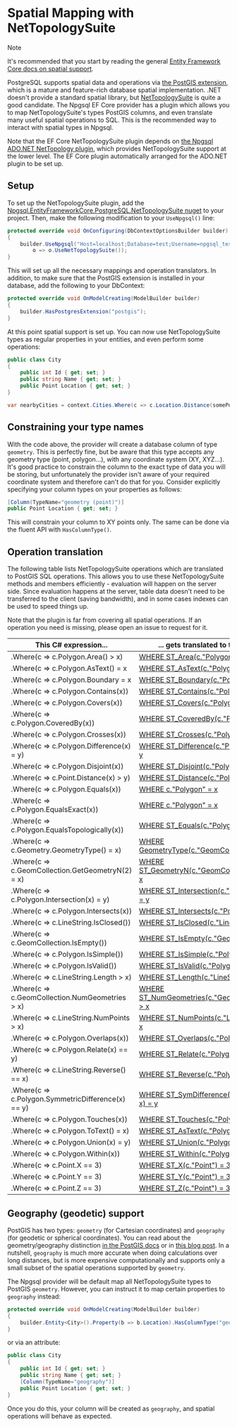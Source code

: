 # Spatial Mapping with NetTopologySuite

> [!NOTE]
> It's recommended that you start by reading the general [Entity Framework Core docs on spatial support](https://docs.microsoft.com/ef/core/modeling/spatial).

PostgreSQL supports spatial data and operations via [the PostGIS extension](https://postgis.net/), which is a mature and feature-rich database spatial implementation. .NET doesn't provide a standard spatial library, but [NetTopologySuite](https://github.com/NetTopologySuite/NetTopologySuite) is quite a good candidate. The Npgsql EF Core provider has a plugin which allows you to map NetTopologySuite's types PostGIS columns, and even translate many useful spatial operations to SQL. This is the recommended way to interact with spatial types in Npgsql.

Note that the EF Core NetTopologySuite plugin depends on [the Npgsql ADO.NET NetTopology plugin](http://www.npgsql.org/doc/types/nts.html), which provides NetTopologySuite support at the lower level. The EF Core plugin automatically arranged for the ADO.NET plugin to be set up.

## Setup

To set up the NetTopologySuite plugin, add the [Npgsql.EntityFrameworkCore.PostgreSQL.NetTopologySuite nuget](https://www.nuget.org/packages/Npgsql.EntityFrameworkCore.PostgreSQL.NetTopologySuite) to your project. Then, make the following modification to your `UseNpgsql()` line:

```c#
protected override void OnConfiguring(DbContextOptionsBuilder builder)
{
    builder.UseNpgsql("Host=localhost;Database=test;Username=npgsql_tests;Password=npgsql_tests",
        o => o.UseNetTopologySuite());
}
```

This will set up all the necessary mappings and operation translators. In addition, to make sure that the PostGIS extension is installed in your database, add the following to your DbContext:

```c#
protected override void OnModelCreating(ModelBuilder builder)
{
    builder.HasPostgresExtension("postgis");
}
```

At this point spatial support is set up. You can now use NetTopologySuite types as regular properties in your entities, and even perform some operations:

```c#
public class City
{
    public int Id { get; set; }
    public string Name { get; set; }
    public Point Location { get; set; }
}

var nearbyCities = context.Cities.Where(c => c.Location.Distance(somePoint) < 100);
```

## Constraining your type names

With the code above, the provider will create a database column of type `geometry`. This is perfectly fine, but be aware that this type accepts any geometry type (point, polygon...), with any coordinate system (XY, XYZ...). It's good practice to constrain the column to the exact type of data you will be storing, but unfortunately the provider isn't aware of your required coordinate system and therefore can't do that for you. Consider explicitly specifying your column types on your properties as follows:

```c#
[Column(TypeName="geometry (point)")]
public Point Location { get; set; }
```

This will constrain your column to XY points only. The same can be done via the fluent API with `HasColumnType()`.

## Operation translation

The following table lists NetTopologySuite operations which are translated to PostGIS SQL operations. This allows you to use these NetTopologySuite methods and members efficiently - evaluation will happen on the server side. Since evaluation happens at the server, table data doesn't need to be transferred to the client (saving bandwidth), and in some cases indexes can be used to speed things up.

Note that the plugin is far from covering all spatial operations. If an operation you need is missing, please open an issue to request for it.

| This C# expression...                                    | ... gets translated to this SQL |
|----------------------------------------------------------|---------------------------------|
| .Where(c => c.Polygon.Area() > x)                        | [WHERE ST_Area(c."Polygon") > x](https://postgis.net/docs/manual-2.4/ST_Area.html)
| .Where(c => c.Polygon.AsText() = x                       | [WHERE ST_AsText(c."Polygon") = x](https://postgis.net/docs/manual-2.4/ST_AsText.html)
| .Where(c => c.Polygon.Boundary = x                       | [WHERE ST_Boundary(c."Polygon") = x](https://postgis.net/docs/manual-2.4/ST_Boundary.html)
| .Where(c => c.Polygon.Contains(x))                       | [WHERE ST_Contains(c."Polygon", x)](https://postgis.net/docs/manual-2.4/ST_Contains.html)
| .Where(c => c.Polygon.Covers(x))                         | [WHERE ST_Covers(c."Polygon", x)](https://postgis.net/docs/manual-2.4/ST_Covers.html)
| .Where(c => c.Polygon.CoveredBy(x))                      | [WHERE ST_CoveredBy(c."Polygon", x)](https://postgis.net/docs/manual-2.4/ST_CoveredBy.html)
| .Where(c => c.Polygon.Crosses(x))                        | [WHERE ST_Crosses(c."Polygon", x)](https://postgis.net/docs/manual-2.4/ST_Crosses.html)
| .Where(c => c.Polygon.Difference(x) = y)                 | [WHERE ST_Difference(c."Polygon", x) = y](https://postgis.net/docs/manual-2.4/ST_Difference.html)
| .Where(c => c.Polygon.Disjoint(x))                       | [WHERE ST_Disjoint(c."Polygon", x)](https://postgis.net/docs/manual-2.4/ST_Disjoint.html)
| .Where(c => c.Point.Distance(x) > y)                     | [WHERE ST_Distance(c."Polygon", x) > y](https://postgis.net/docs/manual-2.4/ST_Distance.html)
| .Where(c => c.Polygon.Equals(x))                         | [WHERE c."Polygon" = x](https://postgis.net/docs/manual-2.4/ST_Geometry_EQ.html)
| .Where(c => c.Polygon.EqualsExact(x))                    | [WHERE c."Polygon" = x](https://postgis.net/docs/manual-2.4/ST_Geometry_EQ.html)
| .Where(c => c.Polygon.EqualsTopologically(x))            | [WHERE ST_Equals(c."Polygon", x)](https://postgis.net/docs/manual-2.4/ST_Equals.html)
| .Where(c => c.Geometry.GeometryType() = x)               | [WHERE GeometryType(c."GeomCollection") = x](https://postgis.net/docs/manual-2.4/GeometryType.html)
| .Where(c => c.GeomCollection.GetGeometryN(2) = x)        | [WHERE ST_GeometryN(c."GeomCollection", 3) = x](https://postgis.net/docs/manual-2.4/ST_GeometryN.html)
| .Where(c => c.Polygon.Intersection(x) = y)               | [WHERE ST_Intersection(c."Polygon", x) = y](https://postgis.net/docs/manual-2.4/ST_Intersection.html)
| .Where(c => c.Polygon.Intersects(x))                     | [WHERE ST_Intersects(c."Polygon", x)](https://postgis.net/docs/manual-2.4/ST_Intersects.html)
| .Where(c => c.LineString.IsClosed())                     | [WHERE ST_IsClosed(c."LineString")](https://postgis.net/docs/manual-2.4/ST_IsClosed.html)
| .Where(c => c.GeomCollection.IsEmpty())                  | [WHERE ST_IsEmpty(c."GeomCollection")](https://postgis.net/docs/manual-2.4/ST_IsEmpty.html)
| .Where(c => c.Polygon.IsSimple())                        | [WHERE ST_IsSimple(c."Polygon")](https://postgis.net/docs/manual-2.4/ST_IsSimple.html)
| .Where(c => c.Polygon.IsValid())                         | [WHERE ST_IsValid(c."Polygon")](https://postgis.net/docs/manual-2.4/ST_IsValid.html)
| .Where(c => c.LineString.Length > x)                     | [WHERE ST_Length(c."LineString") > x](https://postgis.net/docs/manual-2.4/ST_Length.html)
| .Where(c => c.GeomCollection.NumGeometries > x)          | [WHERE ST_NumGeometries(c."GeomCollection") > x](https://postgis.net/docs/manual-2.4/ST_NumGeometries.html)
| .Where(c => c.LineString.NumPoints > x)                  | [WHERE ST_NumPoints(c."LineString") > x](https://postgis.net/docs/manual-2.4/ST_NumPoints.html)
| .Where(c => c.Polygon.Overlaps(x))                       | [WHERE ST_Overlaps(c."Polygon", x)](https://postgis.net/docs/manual-2.4/ST_Overlaps.html)
| .Where(c => c.Polygon.Relate(x) == y)                    | [WHERE ST_Relate(c."Polygon", x) = y](https://postgis.net/docs/manual-2.4/ST_Relate.html)
| .Where(c => c.LineString.Reverse() == x)                 | [WHERE ST_Reverse(c."Polygon") = x](https://postgis.net/docs/manual-2.4/ST_Reverse.html)
| .Where(c => c.Polygon.SymmetricDifference(x) == y)       | [WHERE ST_SymDifference(c."Polygon", x) = y](https://postgis.net/docs/manual-2.4/ST_SymDifference.html)
| .Where(c => c.Polygon.Touches(x))                        | [WHERE ST_Touches(c."Polygon", x)](https://postgis.net/docs/manual-2.4/ST_Touches.html)
| .Where(c => c.Polygon.ToText() = x)                      | [WHERE ST_AsText(c."Polygon") = x](https://postgis.net/docs/manual-2.4/ST_AsText.html)
| .Where(c => c.Polygon.Union(x) = y)                      | [WHERE ST_Union(c."Polygon", x) = y](https://postgis.net/docs/manual-2.4/ST_Union.html)
| .Where(c => c.Polygon.Within(x))                         | [WHERE ST_Within(c."Polygon", x)](https://postgis.net/docs/manual-2.4/ST_Within.html)
| .Where(c => c.Point.X == 3)                              | [WHERE ST_X(c."Point") = 3](https://postgis.net/docs/manual-2.4/ST_X.html)
| .Where(c => c.Point.Y == 3)                              | [WHERE ST_Y(c."Point") = 3](https://postgis.net/docs/manual-2.4/ST_Y.html)
| .Where(c => c.Point.Z == 3)                              | [WHERE ST_Z(c."Point") = 3](https://postgis.net/docs/manual-2.4/ST_Z.html)

## Geography (geodetic) support

PostGIS has two types: `geometry` (for Cartesian coordinates) and `geography` (for geodetic or spherical coordinates). You can read about the geometry/geography distinction [in the PostGIS docs](https://postgis.net/docs/manual-2.4/using_postgis_dbmanagement.html#PostGIS_Geography) or in [this blog post](http://workshops.boundlessgeo.com/postgis-intro/geography.html). In a nutshell, `geography` is much more accurate when doing calculations over long distances, but is more expensive computationally and supports only a small subset of the spatial operations supported by `geometry`.

The Npgsql provider will be default map all NetTopologySuite types to PostGIS `geometry`. However, you can instruct it to map certain properties to `geography` instead:

```c#
protected override void OnModelCreating(ModelBuilder builder)
{
    builder.Entity<City>().Property(b => b.Location).HasColumnType("geography (point)");
}
```

or via an attribute:

```c#
public class City
{
    public int Id { get; set; }
    public string Name { get; set; }
    [Column(TypeName="geography")]
    public Point Location { get; set; }
}
```

Once you do this, your column will be created as `geography`, and spatial operations will behave as expected.
